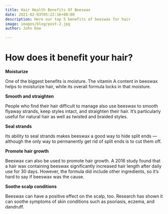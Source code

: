 ```yaml
---
title: Hair Health Benefits Of Beeswax
date: 2021-02-03T05:22:16+00:00
description: Here our top 5 benefits of beeswax for hair
image: images/blog/post-2.jpg
author: John Doe

---
```

# How does it benefit your hair?

**Moisturize**

One of the biggest benefits is moisture. The vitamin A content in beeswax helps to moisturize hair, while its overall formula locks in that moisture.

**Smooth and straighten**

People who find their hair difficult to manage also use beeswax to smooth flyaway strands, keep styles intact, and straighten their hair. It’s particularly useful for natural hair as well as twisted and braided styles.

**Seal strands**

Its ability to seal strands makes beeswax a good way to hide split ends — although the only way to permanently get rid of split ends is to cut them off.

**Promote hair growth**

Beeswax can also be used to promote hair growth. A 2016 study found that a hair wax containing beeswax significantly increased hair length after daily use for 30 days. However, the formula did include other ingredients, so it’s hard to say if beeswax was the cause.

**Soothe scalp conditions**

Beeswax can have a positive effect on the scalp, too. Research has shown it can soothe symptoms of skin conditions such as psoriasis, eczema, and dandruff.